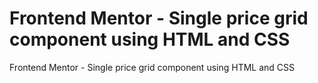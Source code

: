 # Frontend Mentor - Single price grid component using HTML and CSS
Frontend Mentor - Single price grid component using HTML and CSS
